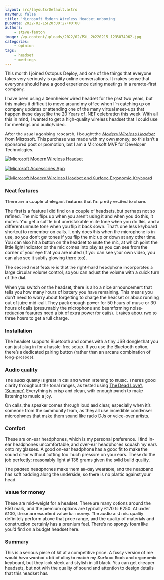 ```yaml
---
layout: src/layouts/Default.astro
navMenu: false
title: 'Microsoft Modern Wireless Headset unboxing'
pubDate: 2022-02-15T20:00:27+00:00
authors:
    - steve-fenton
image: /wp-content/uploads/2022/02/PXL_20220215_1233074962.jpg
categories:
    - Opinion
tags:
    - headset
    - meetings
---
```


This month I joined Octopus Deploy, and one of the things that everyone takes very seriously is quality online conversations. It makes sense that everyone should have a good experience during meetings in a remote-first company.

I have been using a Sennheiser wired headset for the past two years, but this makes it difficult to move around my office when I’m catching up on company updates or attending one of the many virtual meet-ups that happen these days; like the 20 Years of .NET celebration this week. With all this in mind, I wanted to get a high-quality wireless headset that I could use for meetings and audio/video.

After the usual agonising research, I bought the *[Modern Wireless Headset](https://www.microsoft.com/en-gb/d/microsoft-modern-wireless-headset/8wn49139qkjf)* from Microsoft. This purchase was made with my own money, so this isn’t a sponsored post or promotion, but I am a Microsoft MVP for Developer Technologies.

<div class="simple-grid"><div>

[![Microsoft Modern Wireless Headset](/img/2022/02/PXL_20220215_1226220253.jpg)](/2022/02/microsoft-modern-wireless-headset-unboxing/pxl_20220215_1226220253/)</div><div>

[![Microsoft Accessories App](/img/2022/02/PXL_20220215_123805815.MP2_.jpg)](/2022/02/microsoft-modern-wireless-headset-unboxing/pxl_20220215_123805815-mp2/)</div></div>

[![Microsoft Modern Wireless Headset and Surface Ergonomic Keyboard](/img/2022/02/PXL_20220215_1233074962.jpg)](/2022/02/microsoft-modern-wireless-headset-unboxing/pxl_20220215_1233074962/)

### Neat features

There are a couple of elegant features that I’m pretty excited to share.

The first is a feature I did find on a couple of headsets, but perhaps not so refined. The mic flips up when you aren’t using it and when you do this, it mutes. You get a subtle but unmistakable mute tone when you do this, and a different unmute tone when you flip it back down. That’s one less keyboard shortcut to remember on calls. It only does this when the microphone is in use, so you don’t get tones if you flip the mic up or down at any other time. You can also hit a button on the headset to mute the mic, at which point the little light indicator on the mic comes into play as you can see from the corner of your eye that you are muted (if you can see your own video, you can also see it subtly glowing there too).

The second neat feature is that the right-hand headphone incorporates a large circular volume control, so you can adjust the volume with a quick turn of the dial.

When you switch on the headset, there is also a nice announcement that tells you how many hours of battery you have remaining. This means you don’t need to worry about forgetting to charge the headset or about running out of juice mid-call. They pack enough power for 50 hours of music or 30 hours of calls (presumably the microphone and beamforming noise-reduction features need a bit of extra power for calls). It takes about two to three hours to get a full charge.

### Installation

The headset supports Bluetooth and comes with a tiny USB dongle that you can just plug in for a hassle-free setup. If you use the Bluetooth option, there’s a dedicated pairing button (rather than an arcane combination of long-presses).

### Audio quality

The audio quality is great in call and when listening to music. There’s good clarity throughout the tonal ranges, as tested using [The Dead Love’s ‘Summer’](https://youtu.be/_c45icLGUfc). Everything is crisp and clean, with enough punch to make listening to music a joy.

On calls, the speaker comes through loud and clear, especially when it’s someone from the community team, as they all use incredible condenser microphones that make them sound like radio DJs or voice-over artists.

### Comfort

These are on-ear headphones, which is my personal preference. I find in-ear headphones uncomfortable, and over-ear headphones squash my ears onto my glasses. A good on-ear headphone has a good fit to make the sound clear without putting too much pressure on your ears. These do the job perfectly; reasonably light at 136 grams given the solid build quality.

The padded headphones make them all-day wearable, and the headband has soft padding along the underside, so there is no plastic against your head.

### Value for money

These are mid-weight for a headset. There are many options around the £50 mark, and the premium options are typically £170 to £250. At under £100, these are excellent value for money. The audio and mic quality definitely perform above that price range, and the quality of materials and construction certainly has a premium feel. There’s no spongy foam like you’d find on a budget headset here.

### Summary

This is a serious piece of kit at a competitive price. A fussy version of me would have wanted a bit of alloy to match my Surface Book and ergonomic keyboard, but they look sleek and stylish in all black. You can get cheaper headsets, but not with the quality of sound and attention to design details that this headset has.